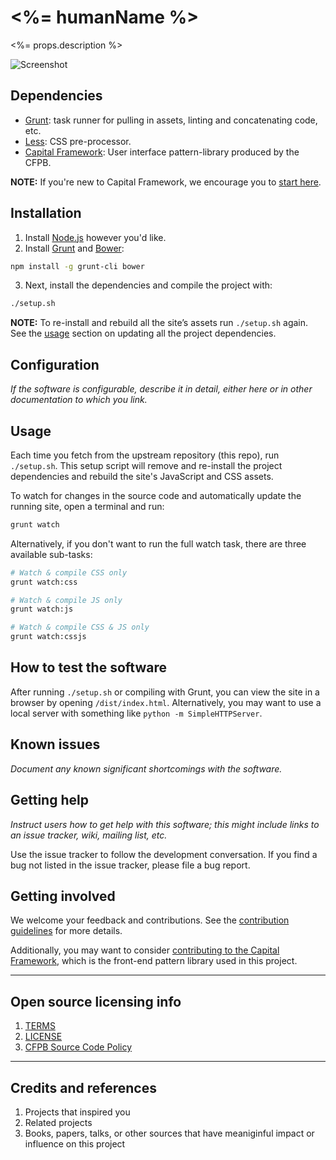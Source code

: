 # <%= humanName %>

<%= props.description %>

![Screenshot](screenshot.png)

## Dependencies

- [Grunt](http://gruntjs.com): task runner for pulling in assets,
  linting and concatenating code, etc.
- [Less](http://lesscss.org): CSS pre-processor.
- [Capital Framework](https://cfpb.github.io/capital-framework/getting-started):
  User interface pattern-library produced by the CFPB.

**NOTE:** If you're new to Capital Framework, we encourage you to
[start here](https://cfpb.github.io/capital-framework/getting-started).

## Installation

1. Install [Node.js](http://nodejs.org) however you'd like.
2. Install [Grunt](http://gruntjs.com) and [Bower](http://bower.io):
  ```bash
  npm install -g grunt-cli bower
  ```
3. Next, install the dependencies and compile the project with:
  ```bash
  ./setup.sh
  ```
  __NOTE:__ To re-install and rebuild all the site’s assets run
  `./setup.sh` again. See the [usage](#usage) section on updating all the
  project dependencies.

## Configuration

_If the software is configurable, describe it in detail,
either here or in other documentation to which you link._

## Usage

Each time you fetch from the upstream repository (this repo), run `./setup.sh`.
This setup script will remove and re-install the project dependencies and
rebuild the site's JavaScript and CSS assets.

To watch for changes in the source code and automatically update the running site,
open a terminal and run:

```bash
grunt watch
```

Alternatively, if you don't want to run the full watch task,
there are three available sub-tasks:

```bash
# Watch & compile CSS only
grunt watch:css

# Watch & compile JS only
grunt watch:js

# Watch & compile CSS & JS only
grunt watch:cssjs
```

## How to test the software

After running `./setup.sh` or compiling with Grunt,
you can view the site in a browser by opening `/dist/index.html`.
Alternatively, you may want to use a local server with something like
`python -m SimpleHTTPServer`.

## Known issues

_Document any known significant shortcomings with the software._

## Getting help

_Instruct users how to get help with this software; this might include links
to an issue tracker, wiki, mailing list, etc._

Use the issue tracker to follow the development conversation.
If you find a bug not listed in the issue tracker, please file a bug report.

## Getting involved

We welcome your feedback and contributions. See the
[contribution guidelines](https://github.com/cfpb/open-source-project-template/blob/master/CONTRIBUTING.md)
for more details.

Additionally, you may want to consider
[contributing to the Capital Framework](https://cfpb.github.io/capital-framework/contributing/),
which is the front-end pattern library used in this project.


----

## Open source licensing info
1. [TERMS](TERMS.md)
2. [LICENSE](LICENSE)
3. [CFPB Source Code Policy](https://github.com/cfpb/source-code-policy/)


----

## Credits and references

1. Projects that inspired you
2. Related projects
3. Books, papers, talks, or other sources that have meaniginful impact or
   influence on this project
